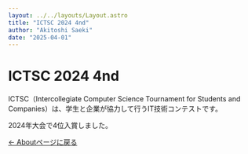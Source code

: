 ```yaml
---
layout: ../../layouts/Layout.astro
title: "ICTSC 2024 4nd"
author: "Akitoshi Saeki"
date: "2025-04-01"
---
```


# ICTSC 2024 4nd

ICTSC（Intercollegiate Computer Science Tournament for Students and Companies）は、学生と企業が協力して行うIT技術コンテストです。

2024年大会で4位入賞しました。

[← Aboutページに戻る](/about/)